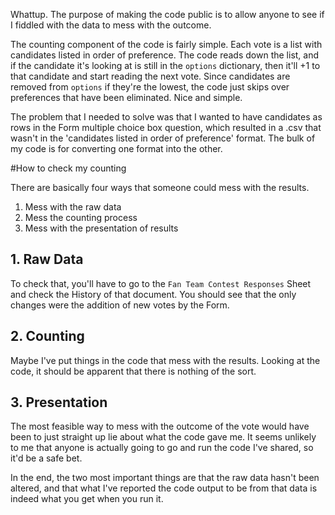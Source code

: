 Whattup. The purpose of making the code public is to allow anyone to see if I fiddled with the data to mess with the outcome.

The counting component of the code is fairly simple. Each vote is a list with candidates listed in order of preference. The code reads down the list, and if the candidate it's looking at is still in the `options` dictionary, then it'll +1 to that candidate and start reading the next vote. Since candidates are removed from `options` if they're the lowest, the code just skips over preferences that have been eliminated. Nice and simple.

The problem that I needed to solve was that I wanted to have candidates as rows in the Form multiple choice box question, which resulted in a .csv that wasn't in the 'candidates listed in order of preference' format. The bulk of my code is for converting one format into the other.

#How to check my counting

There are basically four ways that someone could mess with the results.
1. Mess with the raw data
2. Mess the counting process
4. Mess with the presentation of results

## 1. Raw Data
To check that, you'll have to go to the `Fan Team Contest Responses` Sheet and check the History of that document. You should see that the only changes were the addition of new votes by the Form.

## 2. Counting
Maybe I've put things in the code that mess with the results. Looking at the code, it should be apparent that there is nothing of the sort.

## 3. Presentation
The most feasible way to mess with the outcome of the vote would have been to just straight up lie about what the code gave me. It seems unlikely to me that anyone is actually going to go and run the code I've shared, so it'd be a safe bet.

In the end, the two most important things are that the raw data hasn't been altered, and that what I've reported the code output to be from that data is indeed what you get when you run it.
